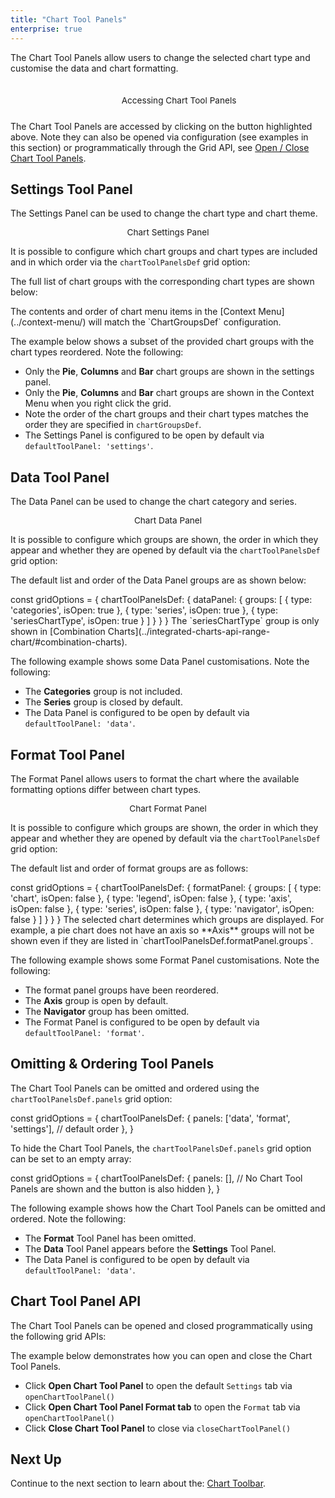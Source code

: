```yaml
---
title: "Chart Tool Panels"
enterprise: true
---
```


The Chart Tool Panels allow users to change the selected chart type and customise the data and chart formatting. 

<div style="display: flex; margin-bottom: 25px; margin-top: 25px; margin-left: 35px">
    <figure style="flex: 3; margin: 0;">
        <image-caption src="integrated-charts-chart-tool-panels/resources/chart-tool-panels.png" alt="Open Chart Tool Panels with button to close it on the middle left of the panels" constrained="true" centered="true" maxWidth="40%" toggledarkmode="true"></image-caption>
        <figcaption style="text-align: center; font-size: 0.85rem; margin-top: 10px;">Accessing Chart Tool Panels</figcaption>
    </figure>
</div>

The Chart Tool Panels are accessed by clicking on the button highlighted above. Note they can also be opened 
via configuration (see examples in this section) or programmatically through the Grid API, see [Open / Close Chart Tool Panels](#chart-tool-panel-api).

## Settings Tool Panel

The Settings Panel can be used to change the chart type and chart theme.

<figure style="flex: 3;">
    <image-caption src="integrated-charts-chart-tool-panels/resources/settings-panel.png" alt="Chart Settings Panel"  constrained="true" centered="true" maxWidth="30%" toggledarkmode="true"></image-caption>
    <figcaption style="text-align: center; font-size: 0.85rem; margin-top: 10px;">Chart Settings Panel</figcaption>
</figure>

It is possible to configure which chart groups and chart types are included and in which order via the `chartToolPanelsDef` grid option: 

<api-documentation source='grid-options/properties.json' section='charts' names='["chartToolPanelsDef"]' ></api-documentation>

The full list of chart groups with the corresponding chart types are shown below:

<interface-documentation interfaceName="ChartGroupsDef" config='{"description":"", "asCode":true, "lineBetweenProps": false}'></interface-documentation>

<note>
The contents and order of chart menu items in the [Context Menu](../context-menu/) will match the `ChartGroupsDef` configuration.
</note>

The example below shows a subset of the provided chart groups with the chart types reordered. Note the following:

* Only the **Pie**, **Columns** and **Bar** chart groups are shown in the settings panel.
* Only the **Pie**, **Columns** and **Bar** chart groups are shown in the Context Menu when you right click the grid.
* Note the order of the chart groups and their chart types matches the order they are specified in `chartGroupsDef`.
* The Settings Panel is configured to be open by default via `defaultToolPanel: 'settings'`.

<grid-example title='Settings Tool Panel Customisation' name='settings-panel-customisation' type='generated' options='{ "enterprise": true, "modules": ["clientside", "menu", "charts"] }'></grid-example>

## Data Tool Panel

The Data Panel can be used to change the chart category and series.

<figure style="flex: 3;">
    <image-caption src="integrated-charts-chart-tool-panels/resources/data-panel.png" alt="Chart Data Panel" maxWidth="30%" constrained="true" centered="true" toggledarkmode="true"></image-caption>
    <figcaption style="text-align: center; font-size: 0.85rem; margin-top: 10px;">Chart Data Panel</figcaption>
</figure>

It is possible to configure which groups are shown, the order in which they appear and whether they are opened by default via the `chartToolPanelsDef` grid option:

<api-documentation source='grid-options/properties.json' section='charts' names='["chartToolPanelsDef"]' ></api-documentation>

The default list and order of the Data Panel groups are as shown below:

<snippet>
const gridOptions = {
    chartToolPanelsDef: {
        dataPanel: {
            groups: [
                { type: 'categories', isOpen: true },
                { type: 'series', isOpen: true },
                { type: 'seriesChartType', isOpen: true }
            ]
        }
    }
}
</snippet>

<note>
The `seriesChartType` group is only shown in [Combination Charts](../integrated-charts-api-range-chart/#combination-charts).
</note>

The following example shows some Data Panel customisations. Note the following:

* The **Categories** group is not included.
* The **Series** group is closed by default.
* The Data Panel is configured to be open by default via `defaultToolPanel: 'data'`.

<grid-example title='Data Tool Panel Customisation' name='data-panel-customisation' type='generated' options='{ "enterprise": true, "modules": ["clientside", "menu", "charts"] }'></grid-example>

## Format Tool Panel

The Format Panel allows users to format the chart where the available formatting options differ between chart types.

<figure style="flex: 3;">
    <image-caption src="integrated-charts-chart-tool-panels/resources/format-panel.png" alt="Chart Format Panel" maxWidth="30%" constrained="true" centered="true" toggledarkmode="true"></image-caption>
    <figcaption style="text-align: center; font-size: 0.85rem; margin-top: 10px;">Chart Format Panel</figcaption>
</figure>

It is possible to configure which groups are shown, the order in which they appear and whether they are opened by default via the `chartToolPanelsDef` grid option:

<api-documentation source='grid-options/properties.json' section='charts' names='["chartToolPanelsDef"]' ></api-documentation>

The default list and order of format groups are as follows:

<snippet>
const gridOptions = {
    chartToolPanelsDef: {
        formatPanel: {
            groups: [
                { type: 'chart', isOpen: false },
                { type: 'legend', isOpen: false },
                { type: 'axis', isOpen: false },
                { type: 'series', isOpen: false },
                { type: 'navigator', isOpen: false }
            ]
        }
    }
}
</snippet>

<note>
The selected chart determines which groups are displayed. For example, a pie chart does not have an axis so **Axis** groups will not be shown even if they are listed in `chartToolPanelsDef.formatPanel.groups`.
</note>

The following example shows some Format Panel customisations. Note the following:

* The format panel groups have been reordered.
* The **Axis** group is open by default.
* The **Navigator** group has been omitted.
* The Format Panel is configured to be open by default via `defaultToolPanel: 'format'`.

<grid-example title='Format Tool Panel Customisation' name='format-panel-customisation' type='generated' options='{ "enterprise": true, "modules": ["clientside", "menu", "charts"] }'></grid-example>

## Omitting & Ordering Tool Panels 

The Chart Tool Panels can be omitted and ordered using the `chartToolPanelsDef.panels` grid option:

<snippet>
const gridOptions = {
    chartToolPanelsDef: {
        panels: ['data', 'format', 'settings'], // default order
    },
}
</snippet>

To hide the Chart Tool Panels, the `chartToolPanelsDef.panels` grid option can be set to an empty array:

<snippet>
const gridOptions = {
    chartToolPanelsDef: {
        panels: [], // No Chart Tool Panels are shown and the button is also hidden
    },
}
</snippet>

The following example shows how the Chart Tool Panels can be omitted and ordered. Note the following:

* The **Format** Tool Panel has been omitted.
* The **Data** Tool Panel appears before the **Settings** Tool Panel.
* The Data Panel is configured to be open by default via `defaultToolPanel: 'data'`.

<grid-example title='Omitting & Ordering Tool Panels' name='omitting-ordering-tool-panels' type='generated' options='{ "enterprise": true, "modules": ["clientside", "menu", "charts"] }'></grid-example>

## Chart Tool Panel API

The Chart Tool Panels can be opened and closed programmatically using the following grid APIs:

<api-documentation source='grid-api/api.json' section='charts' names='["openChartToolPanel", "closeChartToolPanel"]'></api-documentation>

The example below demonstrates how you can open and close the Chart Tool Panels.

- Click **Open Chart Tool Panel** to open the default `Settings` tab via `openChartToolPanel()`
- Click **Open Chart Tool Panel Format tab** to open the `Format` tab via `openChartToolPanel()`
- Click **Close Chart Tool Panel** to close via `closeChartToolPanel()`

<grid-example title='Open/Close Chart Tool Panel' name='chart-tool-panel-api' type='generated' options='{ "exampleHeight": 800, "enterprise": true, "modules": ["clientside", "menu", "charts"], "myGridReference": 1 }'></grid-example>

## Next Up

Continue to the next section to learn about the: [Chart Toolbar](/integrated-charts-toolbar/).
